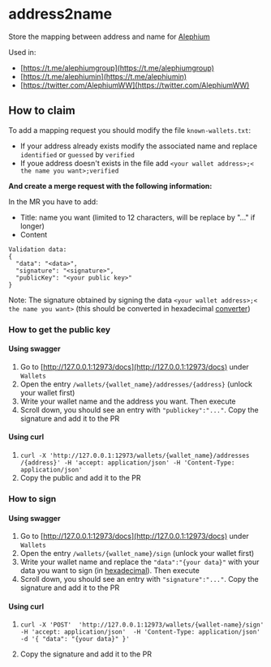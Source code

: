 # address2name

Store the mapping between address and name for [Alephium](alephium.org)

Used in:

- [https://t.me/alephiumgroup](https://t.me/alephiumgroup)
- [https://t.me/alephiumin](https://t.me/alephiumin)
- [https://twitter.com/AlephiumWW](https://twitter.com/AlephiumWW)

## How to claim

To add a mapping request you should modify the file `known-wallets.txt`:

- If your address already exists modify the associated name and replace `identified` or `guessed` by `verified` 
- If youe address doesn't exists in the file add `<your wallet address>;< the name you want>;verified` 

**And create a merge request with the following information:**

In the MR you have to add:

- Title: name you want (limited to 12 characters, will be replace by "..." if longer)
- Content

```
Validation data:
{
  "data": "<data>",
  "signature": "<signature>",
  "publicKey": "<your public key>"
}
```

Note: The signature obtained by signing the data `<your wallet address>;< the name you want>` (this should be converted in hexadecimal [converter](https://www.rapidtables.com/convert/number/ascii-to-hex.html))


### How to get the public key

#### Using swagger

1. Go to [http://127.0.0.1:12973/docs](http://127.0.0.1:12973/docs) under `Wallets`
2. Open the entry `/wallets​/{wallet_name}​/addresses​/{address}` (unlock your wallet first)
3. Write your wallet name and the address you want. Then execute
4. Scroll down, you should see an entry with `"publickey":"..."`. Copy the signature and add it to the PR

#### Using curl

1. `curl -X 'http://127.0.0.1:12973/​wallets​/{wallet_name}​/addresses​/{address}' -H 'accept: application/json' -H 'Content-Type: application/json' `
2. Copy the public and add it to the PR

### How to sign

#### Using swagger

1. Go to [http://127.0.0.1:12973/docs](http://127.0.0.1:12973/docs) under `Wallets`
2. Open the entry `/wallets/{wallet_name}/sign` (unlock your wallet first)
3. Write your wallet name and replace the `"data":"{your data}"` with your data you want to sign (in [hexadecimal](https://www.rapidtables.com/convert/number/ascii-to-hex.html)). Then execute
4. Scroll down, you should see an entry with `"signature":"..."`. Copy the signature and add it to the PR

#### Using curl

1. ` curl -X 'POST' 
  'http://127.0.0.1:12973/wallets/{wallet-name}/sign' 
  -H 'accept: application/json' 
  -H 'Content-Type: application/json' 
  -d '{
  "data": "{your data}"
}' `

2. Copy the signature and add it to the PR
